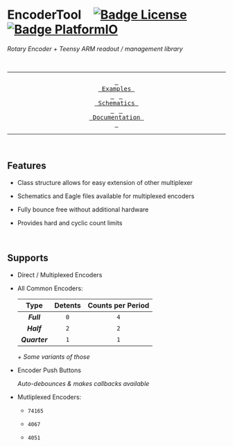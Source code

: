 
# EncoderTool [![Badge License]][License] [![Badge PlatformIO]][PlatformIO]

*Rotary Encoder + Teensy ARM readout / management library*

<br>

<div align = center>

---

[<kbd> <br> Examples <br> </kbd>][Examples] 
[<kbd> <br> Schematics <br> </kbd>][Schematics] 
[<kbd> <br> Documentation <br> </kbd>][Documentation]

---

</div>

<br>

## Features

- Class structure allows for easy extension of other multiplexer

- Schematics and Eagle files available for multiplexed encoders

- Fully bounce free without additional hardware

- Provides hard and cyclic count limits

<br>

## Supports

- Direct / Multiplexed Encoders

- All Common Encoders:

    | Type | Detents | Counts per Period
    |:----:|:-------:|:----------------:
    | ***Full***    | ` 0 ` | ` 4 `
    | ***Half***    | ` 2 ` | ` 2 `
    | ***Quarter*** | ` 1 ` | ` 1 `
    
    *+ Some variants of those*

- Encoder Push Buttons

    *Auto-debounces & makes callbacks available*
    
- Mutliplexed Encoders:

    - `74165`
    
    - `4067`
    
    - `4051`
    
    
<!----------------------------------------------------------------------------->

[Badge PlatformIO]: https://img.shields.io/badge/PlatformIO-luni64/TeensyEncoderTool-ff7e00.svg?style=for-the-badge
[Badge License]: https://img.shields.io/badge/License-MIT-yellow.svg?style=for-the-badge

[PlatformIO]: https://registry.platformio.org/libraries/luni64/TeensyEncoderTool/

[Documentation]: https://github.com/luni64/EncoderTool/wiki
[Schematics]: extras/Boards
[Examples]: examples
[License]: LICENSE



